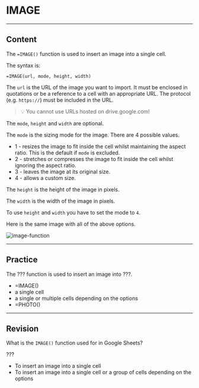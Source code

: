 ﻿---
author: Stefan-Stojanovic

type: normal

category: how to

---

# IMAGE

---
## Content

The `=IMAGE()` function is used to insert an image into a single cell.

The syntax is:

```plain-text
=IMAGE(url, mode, height, width)
```

The `url` is the URL of the image you want to import. It must be enclosed in quotations or be a reference to a cell with an appropriate URL. The protocol (e.g. `https://`) must be included in the URL.

> 💡 You cannot use URLs hosted on drive.google.com!

The `mode`, `height` and `width` are optional.

The `mode` is the sizing mode for the image. There are 4 possible values.
- 1 - resizes the image to fit inside the cell whilst maintaining the aspect ratio. This is the default if `mode` is excluded.
- 2 - stretches or compresses the image to fit inside the cell whilst ignoring the aspect ratio.
- 3 - leaves the image at its original size.
- 4 - allows a custom size.

The `height` is the height of the image in pixels.

The `width` is the width of the image in pixels.

To use `height` and `width` you have to set the mode to `4`.

Here is the same image with all of the above options.

![image-function](https://img.enkipro.com/3bcb9ca3ff62d5352a62f9d50c1d4e4d.png)

---
## Practice

The ??? function is used to insert an image into ???.

- =IMAGE()
- a single cell
- a single or multiple cells depending on the options
- =PHOTO()

---
## Revision

What is the `IMAGE()` function used for in Google Sheets?

???

- To insert an image into a single cell
- To insert an image into a single cell or a group of cells depending on the options